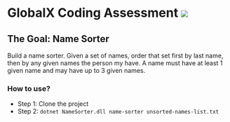 # GlobalX Coding Assessment ![](https://travis-ci.com/graciasrochelle/GlobalXCodingAssessment.svg?branch=master)

## The Goal: Name Sorter
Build a name sorter. Given a set of names, order that set first by last name, then by any given names the person my have. A name must have at least 1 given name and may have up to 3 given names.

### How to use?

- Step 1: Clone the project
- Step 2: ```dotnet NameSorter.dll name-sorter unsorted-names-list.txt```
